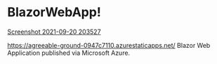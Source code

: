 # BlazorWebApp!

[Screenshot 2021-09-20 203527](https://user-images.githubusercontent.com/80493791/134095244-9c27f54c-b838-4751-8192-8630832aae79.png)

https://agreeable-ground-0947c7110.azurestaticapps.net/
Blazor Web Application published via Microsoft Azure.

